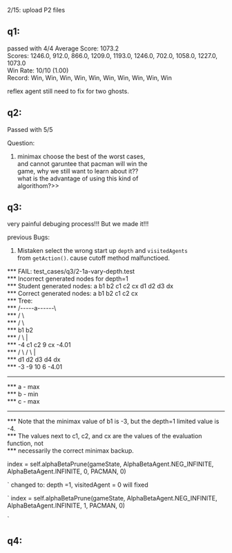 2/15: upload P2 files  

## q1:  
passed with 4/4
Average Score: 1073.2  
Scores:        1246.0, 912.0, 866.0, 1209.0, 1193.0, 1246.0, 702.0, 1058.0, 1227.0, 1073.0  
Win Rate:      10/10 (1.00)  
Record:        Win, Win, Win, Win, Win, Win, Win, Win, Win, Win  

reflex agent still need to fix for two ghosts.  


## q2:  
Passed with 5/5  

Question:  
1. minimax choose the best of the worst cases,  
and cannot garuntee that pacman will win the  
game, why we still want to learn about it??  
what is the advantage of using this kind of  
algorithom?>>


## q3:  

very painful debuging process!!! But we made it!!!  

previous Bugs:

1. Mistaken select the wrong start up `depth` and `visitedAgents`  
from `getAction()`. cause cutoff method malfunctioed.  

*** FAIL: test_cases/q3/2-1a-vary-depth.test  
***     Incorrect generated nodes for depth=1  
***         Student generated nodes: a b1 b2 c1 c2 cx d1 d2 d3 dx  
***         Correct generated nodes: a b1 b2 c1 c2 cx  
***     Tree:  
***                 /-----a------\  
***                /              \  
***               /                \  
***             b1                  b2  
***           /    \                 |  
***     -4 c1        c2 9           cx -4.01  
***       /  \      /  \             |  
***      d1   d2  d3   d4           dx  
***     -3    -9  10    6         -4.01  
***       
***     a - max  
***     b - min  
***     c - max  
***       
***     Note that the minimax value of b1 is -3, but the depth=1 limited value is -4.  
***     The values next to c1, c2, and cx are the values of the evaluation function, not  
***     necessarily the correct minimax backup.  

 
index = self.alphaBetaPrune(gameState, AlphaBetaAgent.NEG_INFINITE, AlphaBetaAgent.INFINITE, 0, PACMAN, 0)  

`
changed to: depth =1, visitedAgent = 0 will fixed  

`
index = self.alphaBetaPrune(gameState, AlphaBetaAgent.NEG_INFINITE, AlphaBetaAgent.INFINITE, 1, PACMAN, 0)  

`

## q4:  
 
